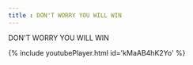 ```yaml
---
title : DON'T WORRY YOU WILL WIN
---
```


DON'T WORRY YOU WILL WIN



{% include youtubePlayer.html id='kMaAB4hK2Yo' %}
